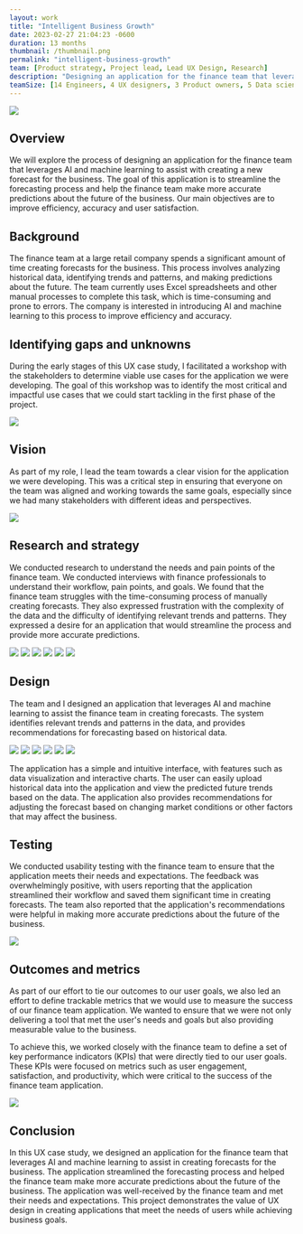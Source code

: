 ```yaml
---
layout: work
title: "Intelligent Business Growth"
date: 2023-02-27 21:04:23 -0600
duration: 13 months
thumbnail: /thumbnail.png
permalink: "intelligent-business-growth"
team: [Product strategy, Project lead, Lead UX Design, Research]
description: "Designing an application for the finance team that leverages AI and machine learning to assist with creating a new forecast for the business."
teamSize: [14 Engineers, 4 UX designers, 3 Product owners, 5 Data scientists]
---
```


![](./portfolio/portfolio/intelligent-business-growth/thumbnail.png)

<div class="grid-6 grid-1-mobile">
  <div>
    <h2>Overview</h2>
    <p>We will explore the process of designing an application for the finance team that leverages AI and machine learning to assist with creating a new forecast for the business. The goal of this application is to streamline the forecasting process and help the finance team make more accurate predictions about the future of the business. Our main objectives are to improve efficiency, accuracy and user satisfaction.</p>
  </div>
  <div>
    <h2>Background</h2>
    <p>The finance team at a large retail company spends a significant amount of time creating forecasts for the business. This process involves analyzing historical data, identifying trends and patterns, and making predictions about the future. The team currently uses Excel spreadsheets and other manual processes to complete this task, which is time-consuming and prone to errors. The company is interested in introducing AI and machine learning to this process to improve efficiency and accuracy.</p>
  </div>
</div>

## Identifying gaps and unknowns

During the early stages of this UX case study, I facilitated a workshop with the stakeholders to determine viable use cases for the application we were developing. The goal of this workshop was to identify the most critical and impactful use cases that we could start tackling in the first phase of the project.

![](./portfolio/portfolio/intelligent-business-growth/ibg-12.png)

<div class="grid-6 grid-1-mobile">
  <h2>Vision</h2>
  <p>As part of my role, I lead the team towards a clear vision for the application we were developing. This was a critical step in ensuring that everyone on the team was aligned and working towards the same goals, especially since we had many stakeholders with different ideas and perspectives.</p>
</div>

![](./portfolio/portfolio/intelligent-business-growth/ibg-17.png)

<div class="grid-6 grid-1-mobile">
  <h2>Research and strategy</h2>
  <p>We conducted research to understand the needs and pain points of the finance team. We conducted interviews with finance professionals to understand their workflow, pain points, and goals. We found that the finance team struggles with the time-consuming process of manually creating forecasts. They also expressed frustration with the complexity of the data and the difficulty of identifying relevant trends and patterns. They expressed a desire for an application that would streamline the process and provide more accurate predictions.</p>
</div>

![](./portfolio/portfolio/intelligent-business-growth/ibg-1.png)
![](./portfolio/portfolio/intelligent-business-growth/ibg-7.png)
![](./portfolio/portfolio/intelligent-business-growth/ibg-8.png)
![](./portfolio/portfolio/intelligent-business-growth/ibg-14.png)
![](./portfolio/portfolio/intelligent-business-growth/ibg-4.png)
![](./portfolio/portfolio/intelligent-business-growth/ibg-5.png)

<div class="grid-6 grid-1-mobile">
  <h2>Design</h2>
  <p>The team and I designed an application that leverages AI and machine learning to assist the finance team in creating forecasts. The system identifies relevant trends and patterns in the data, and provides recommendations for forecasting based on historical data.</p>
</div>

![](./portfolio/portfolio/intelligent-business-growth/ibg-16.png)
![](./portfolio/portfolio/intelligent-business-growth/ibg-9.png)
![](./portfolio/portfolio/intelligent-business-growth/ibg-2.png)
![](./portfolio/portfolio/intelligent-business-growth/ibg-3.png)
![](./portfolio/portfolio/intelligent-business-growth/ibg-10.png)
![](./portfolio/portfolio/intelligent-business-growth/ibg-6.png)

<!-- ![](./portfolio/portfolio/intelligent-business-growth/ibg-20.png) -->

The application has a simple and intuitive interface, with features such as data visualization and interactive charts. The user can easily upload historical data into the application and view the predicted future trends based on the data. The application also provides recommendations for adjusting the forecast based on changing market conditions or other factors that may affect the business.

<div class="grid-6 grid-1-mobile">
  <h2>Testing</h2>
  <p>We conducted usability testing with the finance team to ensure that the application meets their needs and expectations. The feedback was overwhelmingly positive, with users reporting that the application streamlined their workflow and saved them significant time in creating forecasts. The team also reported that the application's recommendations were helpful in making more accurate predictions about the future of the business.</p>
</div>

<!-- ![](./portfolio/portfolio/intelligent-business-growth/ibg-13.png) -->

![](./portfolio/portfolio/intelligent-business-growth/ibg-15.png)

<div class="grid-6 grid-1-mobile">
  <h2>Outcomes and metrics</h2>
  <div>
    <p>As part of our effort to tie our outcomes to our user goals, we also led an effort to define trackable metrics that we would use to measure the success of our finance team application. We wanted to ensure that we were not only delivering a tool that met the user's needs and goals but also providing measurable value to the business.</p>
    <p>To achieve this, we worked closely with the finance team to define a set of key performance indicators (KPIs) that were directly tied to our user goals. These KPIs were focused on metrics such as user engagement, satisfaction, and productivity, which were critical to the success of the finance team application.</p>
  </div>
</div>

![](./portfolio/portfolio/intelligent-business-growth/ibg-19.png)

<div class="grid-6 grid-1-mobile">
  <h2>Conclusion</h2>
  <p>In this UX case study, we designed an application for the finance team that leverages AI and machine learning to assist in creating forecasts for the business. The application streamlined the forecasting process and helped the finance team make more accurate predictions about the future of the business. The application was well-received by the finance team and met their needs and expectations. This project demonstrates the value of UX design in creating applications that meet the needs of users while achieving business goals.</p>
</div>
